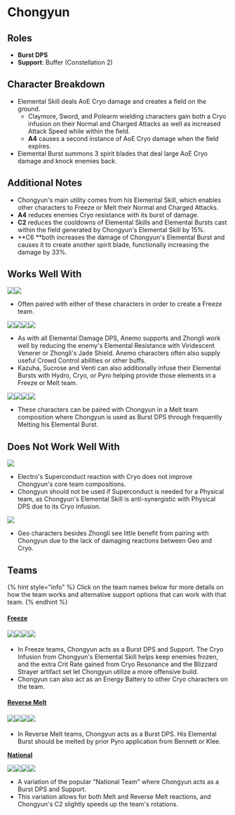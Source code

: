 # Chongyun

## Roles

* **Burst DPS**
* **Support**: Buffer (Constellation 2)

## Character Breakdown

* Elemental Skill deals AoE Cryo damage and creates a field on the ground.
  * Claymore, Sword, and Polearm wielding characters gain both a Cryo infusion on their Normal and Charged Attacks as well as increased Attack Speed while within the field.
  * **A4** causes a second instance of AoE Cryo damage when the field expires.
* Elemental Burst summons 3 spirit blades that deal large AoE Cryo damage and knock enemies back.

## **Additional Notes**

* Chongyun's main utility comes from his Elemental Skill, which enables other characters to Freeze or Melt their Normal and Charged Attacks.
* **A4** reduces enemies Cryo resistance with its burst of damage.&#x20;
* **C2** reduces the cooldowns of Elemental Skills and Elemental Bursts cast within the field generated by Chongyun's Elemental Skill by 15%.
* **C6 **both increases the damage of Chongyun's Elemental Burst and causes it to create another spirit blade, functionally increasing the damage by 33%.&#x20;

## Works Well With

![](../../.gitbook/assets/UI\_AvatarIcon\_Mona.png)![](../../.gitbook/assets/UI\_AvatarIcon\_Xingqiu.png)

* Often paired with either of these characters in order to create a Freeze team.

![](../../.gitbook/assets/UI\_AvatarIcon\_Kazuha.png)![](../../.gitbook/assets/UI\_AvatarIcon\_Sucrose.png)![](../../.gitbook/assets/UI\_AvatarIcon\_Venti.png)![](../../.gitbook/assets/UI\_AvatarIcon\_Zhongli.png)

* As with all Elemental Damage DPS, Anemo supports and Zhongli work well by reducing the enemy's Elemental Resistance with Viridescent Venerer or Zhongli's Jade Shield. Anemo characters often also supply useful Crowd Control abilities or other buffs.
* Kazuha, Sucrose and Venti can also additionally infuse their Elemental Bursts with Hydro, Cryo, or Pyro helping provide those elements in a Freeze or Melt team.

&#x20;![](../../.gitbook/assets/UI\_AvatarIcon\_Bennett.png)![](../../.gitbook/assets/UI\_AvatarIcon\_Klee.png)![](../../.gitbook/assets/UI\_AvatarIcon\_Xiangling.png)![](../../.gitbook/assets/UI\_AvatarIcon\_Yanfei.png)

* These characters can be paired with Chongyun in a Melt team composition where Chongyun is used as Burst DPS through frequently Melting his Elemental Burst.

## Does Not Work Well With

![](../../.gitbook/assets/Element\_Electro.webp)

* Electro's Superconduct reaction with Cryo does not improve Chongyun's core team compositions.
* Chongyun should not be used if Superconduct is needed for a Physical team, as Chongyun's Elemental Skill is anti-synergistic with Physical DPS due to its Cryo infusion.

![](../../.gitbook/assets/Element\_Geo.webp)

* Geo characters besides Zhongli see little benefit from pairing with Chongyun due to the lack of damaging reactions between Geo and Cryo.

## Teams

{% hint style="info" %}
Click on the team names below for more details on how the team works and alternative support options that can work with that team.
{% endhint %}

#### [Freeze](../../teams/freeze.md)

#### ![](../../.gitbook/assets/UI\_AvatarIcon\_Rosaria.png)![](../../.gitbook/assets/UI\_AvatarIcon\_Mona.png)![](../../.gitbook/assets/UI\_AvatarIcon\_Chongyun.png)![](../../.gitbook/assets/UI\_AvatarIcon\_Kazuha.png)

* In Freeze teams, Chongyun acts as a Burst DPS and Support. The Cryo Infusion from Chongyun's Elemental Skill helps keep enemies frozen, and the extra Crit Rate gained from Cryo Resonance and the Blizzard Strayer artifact set let Chongyun utilize a more offensive build.
* Chongyun can also act as an Energy Battery to other Cryo characters on the team.

#### [Reverse Melt](../../teams/reverse-melt.md)

#### &#x20;![](../../.gitbook/assets/UI\_AvatarIcon\_Klee.png)![](../../.gitbook/assets/UI\_AvatarIcon\_Chongyun.png)![](../../.gitbook/assets/UI\_AvatarIcon\_Kazuha.png)![](../../.gitbook/assets/UI\_AvatarIcon\_Bennett.png)

* In Reverse Melt teams, Chongyun acts as a Burst DPS. His Elemental Burst should be melted by prior Pyro application from Bennett or Klee.

[**National**](../../teams/national.md)

![](../../.gitbook/assets/UI\_AvatarIcon\_Xiangling.png)![](../../.gitbook/assets/UI\_AvatarIcon\_Xingqiu.png)![](../../.gitbook/assets/UI\_AvatarIcon\_Chongyun.png)![](../../.gitbook/assets/UI\_AvatarIcon\_Bennett.png)

* A variation of the popular "National Team" where Chongyun acts as a Burst DPS and Support.
* This variation allows for both Melt and Reverse Melt reactions, and Chongyun's C2 slightly speeds up the team's rotations.&#x20;
